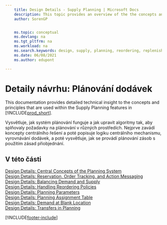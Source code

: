 ```yaml
---
    title: Design Details - Supply Planning | Microsoft Docs
    description: This topic provides an overview of the the concepts and principles that are used within the Supply Planning features in Business Central.
    author: SorenGP


    ms.topic: conceptual
    ms.devlang: na
    ms.tgt_pltfrm: na
    ms.workload: na
    ms.search.keywords: design, supply, planning, reordering, replenishment
    ms.date: 06/08/2021
    ms.author: edupont

---
```

# Detaily návrhu: Plánování dodávek
This documentation provides detailed technical insight to the concepts and principles that are used within the Supply Planning features in [!INCLUDE[prod_short](includes/prod_short.md)].

Vysvětluje, jak systém plánování funguje a jak upravit algoritmy tak, aby splňovaly požadavky na plánování v různých prostředích. Nejprve zavádí koncepty centrálního řešení a poté popisuje logiku centrálního mechanismu, vyrovnávání dodávek, a poté vysvětluje, jak se provádí plánování zásob s použitím zásad přiobjednání.

## V této části
[Design Details: Central Concepts of the Planning System](design-details-central-concepts-of-the-planning-system.md)  
[Design Details: Reservation, Order Tracking, and Action Messaging](design-details-reservation-order-tracking-and-action-messaging.md)  
[Design Details: Balancing Demand and Supply](design-details-balancing-demand-and-supply.md)  
[Design Details: Handling Reordering Policies](design-details-handling-reordering-policies.md)  
[Design Details: Planning Parameters](design-details-planning-parameters.md)  
[Design Details: Planning Assignment Table](design-details-planning-assignment-table.md)  
[Design Details: Demand at Blank Location](design-details-demand-at-blank-location.md)  
[Design Details: Transfers in Planning](design-details-transfers-in-planning.md)


[!INCLUDE[footer-include](includes/footer-banner.md)]